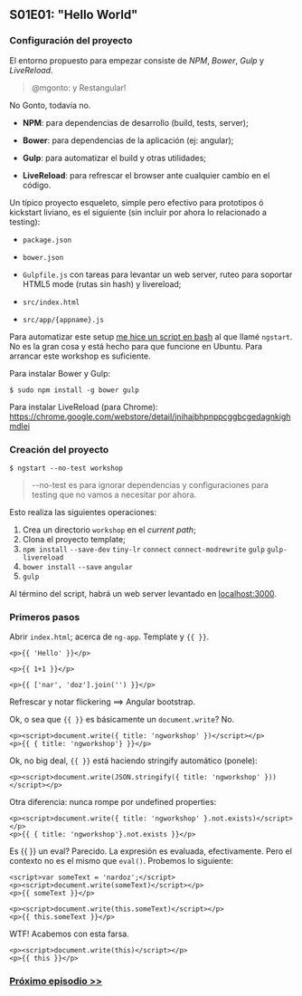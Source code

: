 ## S01E01: "Hello World" ##

### Configuración del proyecto ###

El entorno propuesto para empezar consiste de *NPM*, *Bower*, *Gulp* y *LiveReload*.

> @mgonto: y Restangular!

No Gonto, todavía no.

* **NPM**:
para dependencias de desarrollo (build, tests, server);

* **Bower**:
para dependencias de la aplicación (ej: angular);

* **Gulp**:
para automatizar el build y otras utilidades;

* **LiveReload**:
para refrescar el browser ante cualquier cambio en el código.

Un típico proyecto esqueleto, simple pero efectivo para prototipos ó kickstart liviano, es el siguiente (sin incluir por ahora lo relacionado a testing):

* `package.json`

* `bower.json`

* `Gulpfile.js` con tareas para levantar un web server, ruteo para soportar HTML5 mode (rutas sin hash) y livereload;

* `src/index.html`

* `src/app/{appname}.js`

Para automatizar este setup [me hice un script en bash](https://github.com/luisfarzati/ngstart) al que llamé `ngstart`. No es la gran cosa y está hecho para que funcione en Ubuntu. Para arrancar este workshop es suficiente.

Para instalar Bower y Gulp:

```
$ sudo npm install -g bower gulp
```

Para instalar LiveReload (para Chrome): https://chrome.google.com/webstore/detail/jnihajbhpnppcggbcgedagnkighmdlei


### Creación del proyecto ###
```
$ ngstart --no-test workshop
```

> --no-test es para ignorar dependencias y configuraciones para testing que no vamos a necesitar por ahora.


Esto realiza las siguientes operaciones:

1. Crea un directorio `workshop` en el *current path*;
2. Clona el proyecto template;
3. `npm install` `--save-dev` `tiny-lr` `connect` `connect-modrewrite` `gulp` `gulp-livereload`
4. `bower install` `--save` `angular`
5. `gulp`

Al término del script, habrá un web server levantado en [localhost:3000](http://localhost:3000).


### Primeros pasos

Abrir `index.html`; acerca de `ng-app`. Template y `{{ }}`.

```
<p>{{ 'Hello' }}</p>
```

```
<p>{{ 1+1 }}</p>
```

```
<p>{{ ['nar', 'doz'].join('') }}</p>
```

Refrescar y notar flickering ==> Angular bootstrap.

Ok, o sea que `{{ }}` es básicamente un `document.write`? No.

```
<p><script>document.write({ title: 'ngworkshop' })</script></p>
<p>{{ { title: 'ngworkshop'} }}</p>
```

Ok, no big deal, `{{ }}` está haciendo stringify automático (ponele):

```
<p><script>document.write(JSON.stringify({ title: 'ngworkshop' }))</script></p>
```

Otra diferencia: nunca rompe por undefined properties:

```
<p><script>document.write({ title: 'ngworkshop' }.not.exists)</script></p>
<p>{{ { title: 'ngworkshop'}.not.exists }}</p>
```

Es {{ }} un eval? Parecido. La expresión es evaluada, efectivamente. Pero el contexto no es el mismo que `eval()`. Probemos lo siguiente:

```
<script>var someText = 'nardoz';</script>
<p><script>document.write(someText)</script></p>
<p>{{ someText }}</p>
```

```
<p><script>document.write(this.someText)</script></p>
<p>{{ this.someText }}</p>
```

WTF! Acabemos con esta farsa.

```
<p><script>document.write(this)</script></p>
<p>{{ this }}</p>
```

### [Próximo episodio >>](https://github.com/Nardoz/ngworkshop/tree/master/src/s01e02)

